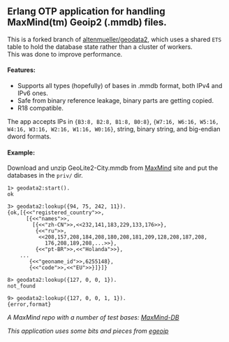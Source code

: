## Erlang OTP application for handling MaxMind(tm) Geoip2 (.mmdb) files.

This is a forked branch of [altenmueller/geodata2](https://github.com/altenmueller/geodata2), which uses a shared `ETS` table to hold the database state rather than a cluster of workers.  
This was done to improve performance.

#### Features:
* Supports all types (hopefully) of bases in .mmdb format, both IPv4 and IPv6 ones.
* Safe from binary reference leakage, binary parts are getting copied.
* R18 compatible.


The app accepts IPs in `{B3:8, B2:8, B1:8, B0:8}`, `{W7:16, W6:16, W5:16, W4:16, W3:16, W2:16, W1:16, W0:16}`, string, binary string, and big-endian dword formats.


#### Example:

Download and unzip GeoLite2-City.mmdb from [MaxMind](http://dev.maxmind.com/geoip/geoip2/geolite2/) site and put the databases in the `priv/` dir.


```
1> geodata2:start().
ok
```

```
3> geodata2:lookup({94, 75, 242, 11}).
{ok,[{<<"registered_country">>,
      [{<<"names">>,
        [{<<"zh-CN">>,<<232,141,183,229,133,176>>},
         {<<"ru">>,
          <<208,157,208,184,208,180,208,181,209,128,208,187,208,
            176,208,189,208,...>>},
         {<<"pt-BR">>,<<"Holanda">>},
    ...
       {<<"geoname_id">>,6255148},
       {<<"code">>,<<"EU">>}]}]}
```

```
8> geodata2:lookup({127, 0, 0, 1}).
not_found
```

```
9> geodata2:lookup({127, 0, 0, 1, 1}).
{error,format}
```


*A MaxMind repo with a number of test bases: [MaxMind-DB](https://github.com/maxmind/MaxMind-DB/)*

*This application uses some bits and pieces from [egeoip](http://github.com/mochi/egeoip)*
